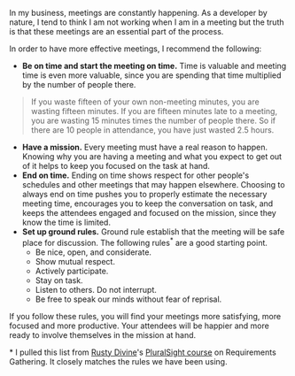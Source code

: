 <html><body><p>In my business, meetings are constantly happening. As a developer by nature, I tend to think I am not working when I am in a meeting but the truth is that these meetings are an essential part of the process.</p>
<p>In order to have more effective meetings, I recommend the following:</p>
<ul>
<li><strong>Be on time and start the meeting on time.</strong> Time is valuable and meeting time is even more valuable, since you are spending that time multiplied by the number of people there.</li>
</ul>
<blockquote>
<p>If you waste fifteen of your own non-meeting minutes, you are wasting fifteen minutes. If you are fifteen minutes late to a meeting, you are wasting 15 minutes times the number of people there. So if there are 10 people in attendance, you have just wasted 2.5 hours.</p>
</blockquote>
<ul>
<li><strong>Have a mission.</strong> Every meeting must have a real reason to happen. Knowing why you are having a meeting and what you expect to get out of it helps to keep you focused on the task at hand.</li>
<li><strong>End on time.</strong> Ending on time shows respect for other people's schedules and other meetings that may happen elsewhere. Choosing to always end on time pushes you to properly estimate the necessary meeting time, encourages you to keep the conversation on task, and keeps the attendees engaged and focused on the mission, since they know the time is limited.</li>
<li><strong>Set up ground rules.</strong> Ground rule establish that the meeting will be safe place for discussion. The following rules<sup>*</sup> are a good starting point.
<ul>
<li>Be nice, open, and considerate.</li>
<li>Show mutual respect.</li>
<li>Actively participate.</li>
<li>Stay on task.</li>
<li>Listen to others.  Do not interrupt.</li>
<li>Be free to speak our minds without fear of reprisal.</li>
</ul>
</li>
</ul>
<p>If you follow these rules, you will find your meetings more satisfying, more focused and more productive. Your attendees will be happier and more ready to involve themselves in the mission at hand.</p>
<p>* I pulled this list from <a href="http://osmyn.com/">Rusty Divine</a>'s <a href="http://www.pluralsight.com/courses/agile-requirements-process-idea-to-minimum-viable-product">PluralSight course</a> on Requirements Gathering. It closely matches the rules we have been using.</p>
</body></html>